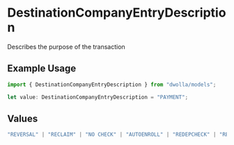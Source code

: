 # DestinationCompanyEntryDescription

Describes the purpose of the transaction

## Example Usage

```typescript
import { DestinationCompanyEntryDescription } from "dwolla/models";

let value: DestinationCompanyEntryDescription = "PAYMENT";
```

## Values

```typescript
"REVERSAL" | "RECLAIM" | "NO CHECK" | "AUTOENROLL" | "REDEPCHECK" | "RETURN FEE" | "RETRY PMNT" | "HEALTHCARE" | "PAYMENT"
```
